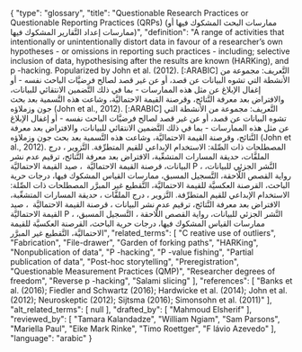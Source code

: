{
    "type": "glossary",
    "title": "Questionable Research Practices or Questionable Reporting Practices (QRPs) (ممارسات البحث المشكوك فيها أو ممارسات إعداد التَّقارير المشكوك فيها)",
    "definition": "A range of activities that intentionally or unintentionally distort data in favour of a researcher’s own hypotheses - or omissions in reporting such practices - including; selective inclusion of data, hypothesising after the results are known (HARKing), and p -hacking. Popularized by John et al. (2012). [:ARABIC] التَّعريف: مجموعة من الأنشطة التي تشوه البيانات عن قصد، أو عن غير قصد لصالح فرضيَّات الباحث نفسه - أو إغفال الإبلاغ عن مثل هذه الممارسات - بما في ذلك التَّضمين الانتقائي للبيانات، والافتراض بعد معرفة النَّتائج، وقرصنة القيمة الاحتماليَّة، وشاعت هذه التَّسمية بعد بحث جون وزملاؤه (John et al., 2012). [:ARABIC] التَّعريف: مجموعة من الأنشطة التي تشوه البيانات عن قصد، أو عن غير قصد لصالح فرضيَّات الباحث نفسه - أو إغفال الإبلاغ عن مثل هذه الممارسات - بما في ذلك التَّضمين الانتقائي للبيانات، والافتراض بعد معرفة النَّتائج، وقرصنة القيمة الاحتماليَّة، وشاعت هذه التَّسمية بعد بحث جون وزملاؤه (John et al., 2012). المصطلحات ذات الصِّلة: الاستخدام الإبداعي للقيم المتطرِّفة. التَّزوير ، درج الملفَّات، حديقة المسارات المتشعِّبة، الافتراض بعد معرفة النَّتائج، ترقيم عدم نشر البيانات، قرصنة القيمة الاحتماليَّة  ، صيد القيمة الاحتماليَّة P ، النَّشر الجزئي للبيانات، رواية القصص اللَّاحقة، التَّسجيل المسبق، ممارسات القياس المشكوك فيها، درجات حرية الباحث، القرصنة العكسيَّة للقيمة الاحتماليَّة، التَّقطيع غير المبرَّر المصطلحات ذات الصِّلة: الاستخدام الإبداعي للقيم المتطرِّفة. التَّزوير ، درج الملفَّات ، حديقة المسارات المتشعِّبة، الافتراض بعد معرفة النَّتائج، ترقيم عدم نشر البيانات ، قرصنة القيمة الاحتماليَّة  ، صيد القيمة الاحتماليَّة P ،  النَّشر الجزئي للبيانات، رواية القصص اللَّاحقة ، التَّسجيل المسبق، ممارسات القياس المشكوك فيها، درجات حرية الباحث، القرصنة العكسيَّة للقيمة الاحتماليَّة، التَّقطيع غير المبرَّر",
    "related_terms": [
        "C reative use of outliers",
        "Fabrication",
        "File-drawer",
        "Garden of forking paths",
        "HARKing",
        "Nonpublication of data",
        "P -hacking",
        "P -value fishing",
        "Partial publication of data",
        "Post-hoc storytelling",
        "Preregistration",
        "Questionable Measurement Practices (QMP)",
        "Researcher degrees of freedom",
        "Reverse p -hacking",
        "Salami slicing"
    ],
    "references": [
        "Banks et al. (2016); Fiedler and Schwartz (2016); Hardwicke et al. (2014); John et al. (2012); Neuroskeptic (2012); Sijtsma (2016); Simonsohn et al. (2011)"
    ],
    "alt_related_terms": [
        null
    ],
    "drafted_by": [
        "Mahmoud Elsherif"
    ],
    "reviewed_by": [
        "Tamara Kalandadze",
        "William Ngiam",
        "Sam Parsons",
        "Mariella Paul",
        "Eike Mark Rinke",
        "Timo Roettger",
        "F lávio Azevedo"
    ],
    "language": "arabic"
}